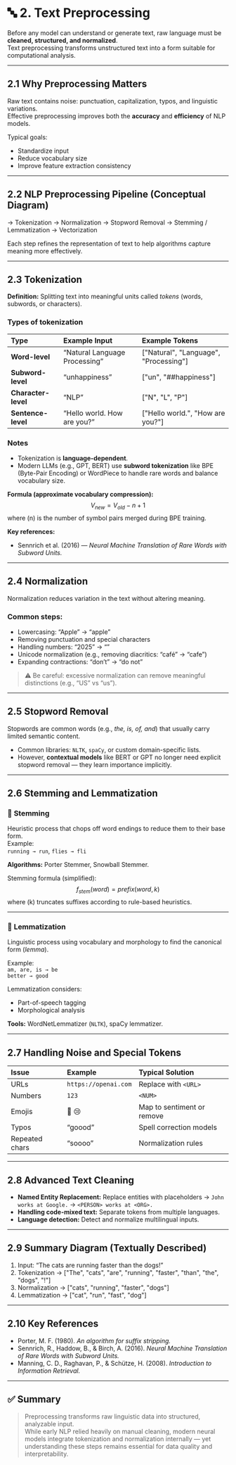 # 🔤 2. Text Preprocessing

Before any model can understand or generate text, raw language must be **cleaned, structured, and normalized**.  
Text preprocessing transforms unstructured text into a form suitable for computational analysis.

---

## 2.1 Why Preprocessing Matters

Raw text contains noise: punctuation, capitalization, typos, and linguistic variations.  
Effective preprocessing improves both the **accuracy** and **efficiency** of NLP models.

Typical goals:
- Standardize input  
- Reduce vocabulary size  
- Improve feature extraction consistency

---

## 2.2 NLP Preprocessing Pipeline (Conceptual Diagram)

→ Tokenization
→ Normalization
→ Stopword Removal
→ Stemming / Lemmatization
→ Vectorization


Each step refines the representation of text to help algorithms capture meaning more effectively.

---

## 2.3 Tokenization

**Definition:** Splitting text into meaningful units called *tokens* (words, subwords, or characters).

### Types of tokenization
| Type | Example Input | Example Tokens |
|:--|:--|:--|
| **Word-level** | “Natural Language Processing” | ["Natural", "Language", "Processing"] |
| **Subword-level** | “unhappiness” | ["un", "##happiness"] |
| **Character-level** | “NLP” | ["N", "L", "P"] |
| **Sentence-level** | “Hello world. How are you?” | ["Hello world.", "How are you?"] |

### Notes
- Tokenization is **language-dependent**.  
- Modern LLMs (e.g., GPT, BERT) use **subword tokenization** like BPE (Byte-Pair Encoding) or WordPiece to handle rare words and balance vocabulary size.

**Formula (approximate vocabulary compression):**
$$V_{new} = V_{old} - n + 1$$
where \(n\) is the number of symbol pairs merged during BPE training.

**Key references:**  
- Sennrich et al. (2016) — *Neural Machine Translation of Rare Words with Subword Units.*

---

## 2.4 Normalization

Normalization reduces variation in the text without altering meaning.

### Common steps:
- Lowercasing: “Apple” → “apple”  
- Removing punctuation and special characters  
- Handling numbers: “2025” → “<NUM>”  
- Unicode normalization (e.g., removing diacritics: “café” → “cafe”)  
- Expanding contractions: “don’t” → “do not”

> ⚠️ Be careful: excessive normalization can remove meaningful distinctions (e.g., “US” vs “us”).

---

## 2.5 Stopword Removal

Stopwords are common words (e.g., *the, is, of, and*) that usually carry limited semantic content.

- Common libraries: `NLTK`, `spaCy`, or custom domain-specific lists.  
- However, **contextual models** like BERT or GPT no longer need explicit stopword removal — they learn importance implicitly.

---

## 2.6 Stemming and Lemmatization

### 🔹 **Stemming**
Heuristic process that chops off word endings to reduce them to their base form.  
Example:  
`running → run`, `flies → fli`

**Algorithms:** Porter Stemmer, Snowball Stemmer.

Stemming formula (simplified):
$$f_{stem}(word) = prefix(word, k)$$
where \(k\) truncates suffixes according to rule-based heuristics.

---

### 🔹 **Lemmatization**
Linguistic process using vocabulary and morphology to find the canonical form (*lemma*).

Example:  
`am, are, is → be`  
`better → good`

Lemmatization considers:
- Part-of-speech tagging  
- Morphological analysis  

**Tools:** WordNetLemmatizer (`NLTK`), spaCy lemmatizer.

---

## 2.7 Handling Noise and Special Tokens

| Issue | Example | Typical Solution |
|:--|:--|:--|
| URLs | `https://openai.com` | Replace with `<URL>` |
| Numbers | `123` | `<NUM>` |
| Emojis | 🙂 😢 | Map to sentiment or remove |
| Typos | “goood” | Spell correction models |
| Repeated chars | “soooo” | Normalization rules |

---

## 2.8 Advanced Text Cleaning

- **Named Entity Replacement:** Replace entities with placeholders → `John works at Google.` → `<PERSON> works at <ORG>.`  
- **Handling code-mixed text:** Separate tokens from multiple languages.  
- **Language detection:** Detect and normalize multilingual inputs.

---

## 2.9 Summary Diagram (Textually Described)

1. Input: “The cats are running faster than the dogs!”  
2. Tokenization → ["The", "cats", "are", "running", "faster", "than", "the", "dogs", "!"]  
3. Normalization → ["cats", "running", "faster", "dogs"]  
4. Lemmatization → ["cat", "run", "fast", "dog"]

---

## 2.10 Key References

- Porter, M. F. (1980). *An algorithm for suffix stripping.*  
- Sennrich, R., Haddow, B., & Birch, A. (2016). *Neural Machine Translation of Rare Words with Subword Units.*  
- Manning, C. D., Raghavan, P., & Schütze, H. (2008). *Introduction to Information Retrieval.*

---

## ✅ Summary

> Preprocessing transforms raw linguistic data into structured, analyzable input.  
> While early NLP relied heavily on manual cleaning, modern neural models integrate tokenization and normalization internally — yet understanding these steps remains essential for data quality and interpretability.
